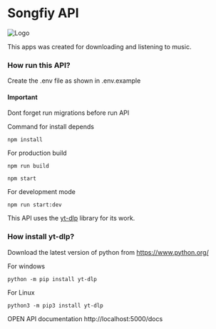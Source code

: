 # Songfiy API

![Logo](https://i.ibb.co/h26NdcZ/image.png)

This apps was created for downloading and listening to music.

### How run this API?

Create the .env file as shown in .env.example

#### Important 
Dont forget run migrations before run API

Command for install depends
``` 
npm install
```

For production build
```
npm run build

npm start
```

For development mode
```
npm run start:dev
```

This API uses the [yt-dlp](https://github.com/yt-dlp) library for its work.

### How install yt-dlp?

Download the latest version of python from https://www.python.org/

For windows
```
python -m pip install yt-dlp
```
For Linux
```
python3 -m pip3 install yt-dlp
```

OPEN API documentation http://localhost:5000/docs